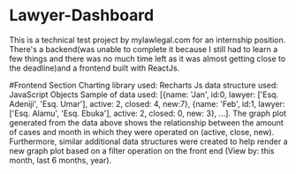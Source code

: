 # Lawyer-Dashboard
This is a technical test project by mylawlegal.com for an internship position. 
There's a backend(was unable to complete it because I still had to learn a few things and there was no 
much time left as it was almost getting close to the deadline)and a frontend built with ReactJs.

#Frontend Section Charting library used: Recharts 
Js data structure used: JavaScript Objects 
Sample of data used: [{name: 'Jan', id:0, lawyer: ['Esq. Adeniji', 'Esq. Umar'], active: 2, closed: 4, new:7}, 
{name: 'Feb', id:1, lawyer: ['Esq. Alamu', 'Esq. Ebuka'], active: 2, closed: 0, new: 3}, ...]. 
The graph plot generated from the data above shows the relationship between the amount of cases 
and month in which they were operated on (active, close, new). Furthermore, similar additional 
data structures were created to help render a new graph plot based on a filter operation on the front end (View by: this month, last 6 months, year).
